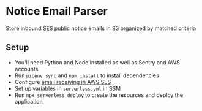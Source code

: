 # Notice Email Parser

Store inbound SES public notice emails in S3 organized by matched criteria

## Setup

* You'll need Python and Node installed as well as Sentry and AWS accounts
* Run `pipenv sync` and `npm install` to install dependencies
* Configure [email receiving in AWS SES](https://docs.aws.amazon.com/ses/latest/DeveloperGuide/receiving-email.html)
* Set up variables in `serverless.yml` in SSM
* Run `npx serverless deploy` to create the resources and deploy the application
